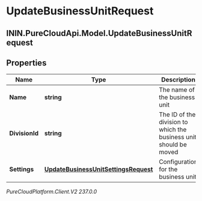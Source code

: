 # UpdateBusinessUnitRequest

## ININ.PureCloudApi.Model.UpdateBusinessUnitRequest

## Properties

|Name | Type | Description | Notes|
|------------ | ------------- | ------------- | -------------|
| **Name** | **string** | The name of the business unit | [optional] |
| **DivisionId** | **string** | The ID of the division to which the business unit should be moved | [optional] |
| **Settings** | [**UpdateBusinessUnitSettingsRequest**](UpdateBusinessUnitSettingsRequest) | Configuration for the business unit | [optional] |



_PureCloudPlatform.Client.V2 237.0.0_
